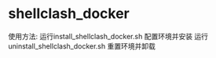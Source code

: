 # shellclash_docker

使用方法: 
运行install_shellclash_docker.sh 配置环境并安装
运行uninstall_shellclash_docker.sh 重置环境并卸载
